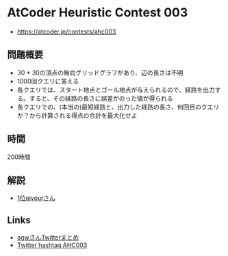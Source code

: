 # AtCoder Heuristic Contest 003
- https://atcoder.jp/contests/ahc003

## 問題概要
- 30 * 30の頂点の無向グリッドグラフがあり、辺の長さは不明
- 1000回クエリに答える
- 各クエリでは、スタート地点とゴール地点が与えられるので、経路を出力する。すると、その経路の長さに誤差がのった値が得られる
- 各クエリでの、(本当の)最短経路と、出力した経路の長さ、何回目のクエリか？から計算される得点の合計を最大化せよ

## 時間
200時間

## 解説
- [1位eivourさん](https://qiita.com/contramundum/items/b945400b81536df42d1a)

## Links
- [agwさんTwitterまとめ](https://togetter.com/li/1720580)
- [Twitter hashtag AHC003](https://twitter.com/hashtag/AHC003)
